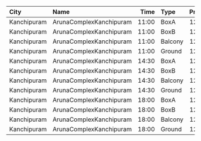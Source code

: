 | City        | Name                    |  Time | Type    | Price | Capacity | Booked |
| :---------- | :---------------------- | ----: | :------ | ----: | -------: | -----: |
| Kanchipuram | ArunaComplexKanchipuram | 11:00 | BoxA    |  120₹ |       12 |     12 |
| Kanchipuram | ArunaComplexKanchipuram | 11:00 | BoxB    |  120₹ |       12 |     12 |
| Kanchipuram | ArunaComplexKanchipuram | 11:00 | Balcony |  120₹ |      289 |    289 |
| Kanchipuram | ArunaComplexKanchipuram | 11:00 | Ground  |  120₹ |      302 |    302 |
| Kanchipuram | ArunaComplexKanchipuram | 14:30 | BoxA    |  120₹ |       12 |     12 |
| Kanchipuram | ArunaComplexKanchipuram | 14:30 | BoxB    |  120₹ |       12 |     12 |
| Kanchipuram | ArunaComplexKanchipuram | 14:30 | Balcony |  120₹ |      289 |    289 |
| Kanchipuram | ArunaComplexKanchipuram | 14:30 | Ground  |  120₹ |      302 |    302 |
| Kanchipuram | ArunaComplexKanchipuram | 18:00 | BoxA    |  120₹ |       12 |     12 |
| Kanchipuram | ArunaComplexKanchipuram | 18:00 | BoxB    |  120₹ |       12 |     12 |
| Kanchipuram | ArunaComplexKanchipuram | 18:00 | Balcony |  120₹ |      289 |    289 |
| Kanchipuram | ArunaComplexKanchipuram | 18:00 | Ground  |  120₹ |      302 |    302 |